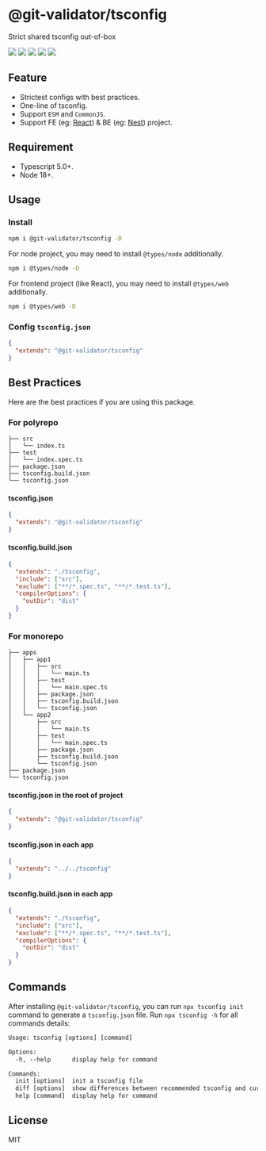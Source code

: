 # @git-validator/tsconfig

Strict shared tsconfig out-of-box

[![](https://img.shields.io/npm/l/@git-validator/tsconfig.svg)](https://github.com/zanminkian/git-validator/blob/main/LICENSE)
[![](https://img.shields.io/npm/v/@git-validator/tsconfig.svg)](https://www.npmjs.com/package/@git-validator/tsconfig)
[![](https://img.shields.io/npm/dm/@git-validator/tsconfig.svg)](https://www.npmjs.com/package/@git-validator/tsconfig)
[![](https://img.shields.io/librariesio/release/npm/@git-validator/tsconfig)](https://www.npmjs.com/package/@git-validator/tsconfig)
[![](https://packagephobia.com/badge?p=@git-validator/tsconfig)](https://packagephobia.com/result?p=@git-validator/tsconfig)

## Feature

- Strictest configs with best practices.
- One-line of tsconfig.
- Support `ESM` and `CommonJS`.
- Support FE (eg: [React](https://github.com/facebook/react)) & BE (eg: [Nest](https://github.com/nestjs/nest)) project.

## Requirement

- Typescript 5.0+.
- Node 18+.

## Usage

### Install

```sh
npm i @git-validator/tsconfig -D
```

For node project, you may need to install `@types/node` additionally.

```sh
npm i @types/node -D
```

For frontend project (like React), you may need to install `@types/web` additionally.

```sh
npm i @types/web -D
```

### Config `tsconfig.json`

```json
{
  "extends": "@git-validator/tsconfig"
}
```

## Best Practices

Here are the best practices if you are using this package.

### For polyrepo

```
├── src
│   └── index.ts
├── test
│   └── index.spec.ts
├── package.json
├── tsconfig.build.json
└── tsconfig.json
```

#### tsconfig.json

```json
{
  "extends": "@git-validator/tsconfig"
}
```

#### tsconfig.build.json

```json
{
  "extends": "./tsconfig",
  "include": ["src"],
  "exclude": ["**/*.spec.ts", "**/*.test.ts"],
  "compilerOptions": {
    "outDir": "dist"
  }
}
```

### For monorepo

```
├── apps
│   ├── app1
│   │   ├── src
│   │   │   └── main.ts
│   │   ├── test
│   │   │   └── main.spec.ts
│   │   ├── package.json
│   │   ├── tsconfig.build.json
│   │   └── tsconfig.json
│   └── app2
│       ├── src
│       │   └── main.ts
│       ├── test
│       │   └── main.spec.ts
│       ├── package.json
│       ├── tsconfig.build.json
│       └── tsconfig.json
├── package.json
└── tsconfig.json
```

#### tsconfig.json in the root of project

```json
{
  "extends": "@git-validator/tsconfig"
}
```

#### tsconfig.json in each app

```json
{
  "extends": "../../tsconfig"
}
```

#### tsconfig.build.json in each app

```json
{
  "extends": "./tsconfig",
  "include": ["src"],
  "exclude": ["**/*.spec.ts", "**/*.test.ts"],
  "compilerOptions": {
    "outDir": "dist"
  }
}
```

## Commands

After installing `@git-validator/tsconfig`, you can run `npx tsconfig init` command to generate a `tsconfig.json` file. Run `npx tsconfig -h` for all commands details:

```txt
Usage: tsconfig [options] [command]

Options:
  -h, --help      display help for command

Commands:
  init [options]  init a tsconfig file
  diff [options]  show differences between recommended tsconfig and current project tsconfig
  help [command]  display help for command
```

## License

MIT
